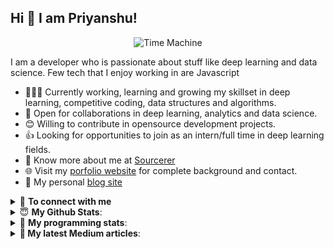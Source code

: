 ## Hi 👋 I am Priyanshu! 

<p align="center">
  <img src="https://imgs.xkcd.com/comics/time_machine.png" alt="Time Machine">
</p>


I am a developer who is passionate about stuff like deep learning and data science. Few tech that I enjoy working in are Javascript

- 👨🏽‍💻 Currently working, learning and growing my skillset in deep learning, competitive coding, data structures and algorithms.
- 🤝 Open for collaborations in deep learning, analytics and data science.
- 😊 Willing to contribute in opensource development projects.
- 👍 Looking for opportunities to join as an intern/full time in deep learning fields.
- 👨 Know more about me at [Sourcerer](https://sourcerer.io/pr2tik1) 
- 🌐 Visit my [porfolio website](https://pr2tik1.github.io/) for complete background and contact.
- 👋 My personal [blog site](https://pr2tik1.github.io/blog/)

<details>
<summary>🤝 <b>To connect with me</b></summary>

<p align = "center">

  [<img src ="https://img.shields.io/badge/portfolio-%23.svg?&style=for-the-badge&logo=&logoColor=white%22">](https://pr2tik1.github.io/)
  [<img src="https://img.shields.io/badge/twitter-%231DA1F2.svg?&style=for-the-badge&logo=twitter&logoColor=white" />](https://twitter.com/Pratikpkb) 
  [<img src="https://img.shields.io/badge/medium-%2312100E.svg?&style=for-the-badge&logo=medium&logoColor=white" />](https://medium.com/@pratikbaitha04)
  [<img src="https://img.shields.io/badge/linkedin-%230077B5.svg?&style=for-the-badge&logo=linkedin&logoColor=white" />](https://www.linkedin.com/in/pratik-kumar04/)
  [<img src = "https://img.shields.io/badge/instagram-%23E4405F.svg?&style=for-the-badge&logo=instagram&logoColor=white">](https://www.instagram.com/pratikkumar04/)
  [<img src="https://img.shields.io/badge/facebook-%231877F2.svg?&style=for-the-badge&logo=facebook&logoColor=white" />](https://www.facebook.com/pr2tik1) 
</p>

</details>


<details>
 <summary> 😇 <b>My Github Stats</b>: </summary>

<br>

<p align = "center">
  <img src = "https://github-readme-stats.vercel.app/api?username=pr2tik1&show_icons=true&theme=tokyonight&line_height=27">
  <img src = "https://github-readme-stats.vercel.app/api/top-langs/?username=pr2tik1&hide=css,java,html&theme=tokyonight">
</p>

</details>

<details> 
 <summary>🤖 <b>My programming stats</b>: </summary>
<br>

<!--START_SECTION:waka-->
**I'm an Early 🐤** 

```text
🌞 Morning    109 commits    ████░░░░░░░░░░░░░░░░░░░░░   17.27% 
🌆 Daytime    215 commits    ████████░░░░░░░░░░░░░░░░░   34.07% 
🌃 Evening    225 commits    █████████░░░░░░░░░░░░░░░░   35.66% 
🌙 Night      82 commits     ███░░░░░░░░░░░░░░░░░░░░░░   13.0%

```
📅 **I'm Most Productive on Sunday** 

```text
Monday       73 commits     ███░░░░░░░░░░░░░░░░░░░░░░   11.57% 
Tuesday      94 commits     ███░░░░░░░░░░░░░░░░░░░░░░   14.9% 
Wednesday    79 commits     ███░░░░░░░░░░░░░░░░░░░░░░   12.52% 
Thursday     92 commits     ███░░░░░░░░░░░░░░░░░░░░░░   14.58% 
Friday       77 commits     ███░░░░░░░░░░░░░░░░░░░░░░   12.2% 
Saturday     104 commits    ████░░░░░░░░░░░░░░░░░░░░░   16.48% 
Sunday       112 commits    ████░░░░░░░░░░░░░░░░░░░░░   17.75%

```


📊 **This Week I Spent My Time On** 

```text
💬 Programming Languages: 
Markdown                 36 mins             ███████████░░░░░░░░░░░░░░   44.31% 
Python                   33 mins             ██████████░░░░░░░░░░░░░░░   41.15% 
YAML                     10 mins             ███░░░░░░░░░░░░░░░░░░░░░░   12.44% 
CSS                      0 secs              ░░░░░░░░░░░░░░░░░░░░░░░░░   1.16% 
SCSS                     0 secs              ░░░░░░░░░░░░░░░░░░░░░░░░░   0.65%

```

**I Mostly Code in Jupyter Notebook** 

```text
Jupyter Notebook         10 repos            ████████████████░░░░░░░░░   66.67% 
C++                      2 repos             ███░░░░░░░░░░░░░░░░░░░░░░   13.33% 
HTML                     1 repos             █░░░░░░░░░░░░░░░░░░░░░░░░   6.67% 
Python                   1 repos             █░░░░░░░░░░░░░░░░░░░░░░░░   6.67% 
JavaScript               1 repos             █░░░░░░░░░░░░░░░░░░░░░░░░   6.67%

```



<!--END_SECTION:waka-->

</details>


<details> 

<summary><b>📑 My latest Medium articles</b>:</summary>
   <a target="_blank" href="https://github-readme-medium-recent-article.vercel.app/medium/@pratikbaitha04/0"><img src="https://github-readme-medium-recent-article.vercel.app/medium/@pratikbaitha04/0" alt="Recent Article 0"></a>
   <a target="_blank" href="https://github-readme-medium-recent-article.vercel.app/medium/@pratikbaitha04/1"><img src="https://github-readme-medium-recent-article.vercel.app/medium/@pratikbaitha04/1" alt="Recent Article 1"></a>
   <a target="_blank" href="https://github-readme-medium-recent-article.vercel.app/medium/@pratikbaitha04/2"><img src="https://github-readme-medium-recent-article.vercel.app/medium/@pratikbaitha04/2" alt="Recent Article 2"></a>

</details>
